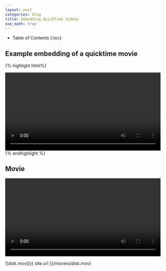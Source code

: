 ```yaml
---
layout: post
categories: blog
title: Embedding QuickTime Videos
use_math: true
---
```


* Table of Contents
{:toc}


## Example embedding of a quicktime movie

{% highlight html%}
<div>
<video controls preload width=500>
<source src="{{ site.url }}/movies/disk.mov" type="video/quicktime">
</video>
</div>
{% endhighlight %}

## Movie


<video controls preload width=500>
<source src="{{ site.url }}/movies/disk.mov" type="video/quicktime">
</video>

![disk.mov]({{ site.url }}/movies/disk.mov)

